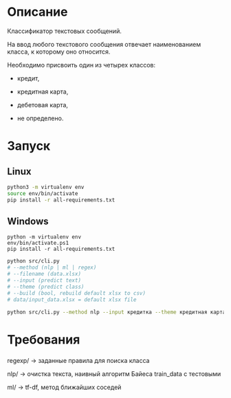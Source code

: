 # Описание
Классификатор текстовых сообщений. 


На ввод любого текстового сообщения 
отвечает наименованием класса, к которому оно относится. 

Необходимо присвоить один из четырех классов: 

- кредит, 

- кредитная карта, 

- дебетовая карта, 

- не определено.


# Запуск
## Linux
```bash
python3 -m virtualenv env
source env/bin/activate
pip install -r all-requirements.txt
```

## Windows
```shell
python -m virtualenv env
env/bin/activate.ps1
pip install -r all-requirements.txt
```

```bash
python src/cli.py
# --method (nlp | ml | regex)
# --filename (data.xlsx)
# --input (predict text)
# --theme (predict class)
# --build (bool, rebuild default xlsx to csv)
# data/input_data.xlsx = default xlsx file

python src/cli.py --method nlp --input кредитка --theme кредитная карта
```

# Требования


#####

regexp/ -> заданные правила для поиска класса

nlp/ -> очистка текста, наивный алгоритм Байеса train_data с тестовыми

ml/ -> tf-df, метод ближайших соседей

